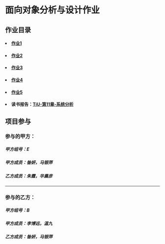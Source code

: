 # 面向对象分析与设计作业 #
## 作业目录 ##
<h4><li><a href="https://github.com/Ashlee1994/OO/blob/master/%E4%BD%9C%E4%B8%9A1/%E4%BD%9C%E4%B8%9A1%EF%BC%9A%E7%A8%8B%E5%BA%8F%E8%AE%BE%E8%AE%A1%E8%AF%AD%E8%A8%80%E7%9A%84OO%E7%89%B9%E6%80%A7%E8%B0%83%E7%A0%94%E6%8A%A5%E5%91%8A.doc">作业1</a></li></h4>
<h4><li><a href="https://github.com/Ashlee1994/OO/blob/master/%E4%BD%9C%E4%B8%9A2/%E4%BD%9C%E4%B8%9A2%EF%BC%9A%E9%80%89%E8%AF%BE%E7%B3%BB%E7%BB%9F%E9%9C%80%E6%B1%82%E8%AF%B4%E6%98%8E%E4%B9%A6.doc">作业2</a></li></h4>
<h4><li><a href="https://github.com/Ashlee1994/OO/blob/master/%E4%BD%9C%E4%B8%9A3/%E4%BD%9C%E4%B8%9A3%EF%BC%9A%E4%B8%9A%E5%8A%A1%E7%9B%AE%E6%A0%87%E4%B8%8E%E6%B6%89%E4%BC%97%E5%88%86%E6%9E%90.md">作业3</a></li></h4>
<h4><li><a href="https://github.com/Ashlee1994/OO/blob/master/%E4%BD%9C%E4%B8%9A4/%E4%BD%9C%E4%B8%9A4%EF%BC%9A%E9%9C%80%E6%B1%82%E5%88%86%E6%9E%90.md">作业4</a></li></h4>

<h4><li><a href="https://github.com/Ashlee1994/OO/blob/master/%E4%BD%9C%E4%B8%9A5/%E4%BD%9C%E4%B8%9A5%EF%BC%9A%E7%B3%BB%E7%BB%9F%E5%88%86%E6%9E%90.md">作业5</a></li></h4>

<h4><li>读书报告：<a href="https://github.com/Ashlee1994/OO/blob/master/%E4%BD%9C%E4%B8%9A5/%E4%BD%9C%E4%B8%9A5%EF%BC%9A%E7%B3%BB%E7%BB%9F%E5%88%86%E6%9E%90.md">TiU-第11章-系统分析</a></li></h4>

## 项目参与 ##
### 参与的甲方： ###
##### 甲方组号：E #####
##### 甲方成员：昝妍，马银萍 #####
<h5>乙方成员：朱霆，华晨彦 </h5>


----------
 
### 参与的乙方： ###
##### 甲方组号：B #####
##### 甲方成员：李博远，温九 #####
##### 乙方成员：昝妍，马银萍 #####
